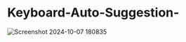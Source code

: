 # Keyboard-Auto-Suggestion-

![Screenshot 2024-10-07 180835](https://github.com/user-attachments/assets/e544f776-242b-4aac-8e9a-5769fb461438)
